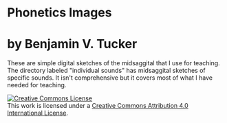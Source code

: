 # Phonetics Images
# by Benjamin V. Tucker
These are simple digital sketches of the midsaggital that I use for teaching. The directory labeled "individual sounds" has midsaggital sketches of specific sounds. It isn't comprehensive but it covers most of what I have needed for teaching.





<a rel="license" href="http://creativecommons.org/licenses/by/4.0/"><img alt="Creative Commons License" style="border-width:0" src="https://i.creativecommons.org/l/by/4.0/88x31.png" /></a><br />This work is licensed under a <a rel="license" href="http://creativecommons.org/licenses/by/4.0/">Creative Commons Attribution 4.0 International License</a>.


